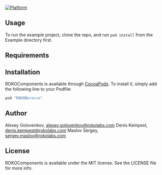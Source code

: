 [![Platform](https://img.shields.io/cocoapods/p/ROKOComponents.svg?style=flat)](http://cocoapods.org/pods/ROKOComponents)

## Usage

To run the example project, clone the repo, and run `pod install` from the Example directory first.

## Requirements

## Installation

ROKOComponents is available through [CocoaPods](http://cocoapods.org). To install
it, simply add the following line to your Podfile:

```ruby
pod "ROKOBorocco"
```

## Author

Alexey Golovenkov, alexey.golovenkov@rokolabs.com
Denis Kempest, denis.kempest@rokolabs.com
Maslov Sergey, sergey.maslov@rokolabs.com


## License

ROKOComponents is available under the MIT license. See the LICENSE file for more info.
